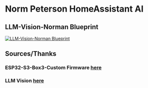 # Norm Peterson HomeAssistant AI
## LLM-Vision-Norman Blueprint
[![LLM-Vision-Norman Blueprint](https://community-assets.home-assistant.io/original/4X/1/a/1/1a129e306bc6a339cf8a2b9222553254a1909b6f.svg)](https://my.home-assistant.io/redirect/blueprint_import/?blueprint_url=https://raw.githubusercontent.com/MasterPhooey/ESP32-S3-Box3B-Norman-ESPHome/refs/heads/main/llm-vision-norman.yaml)



## Sources/Thanks
### ESP32-S3-Box3-Custom Firmware [here](<https://github.com/BigBobbas/ESP32-S3-Box3-Custom-ESPHome>)
### LLM Vision [here](<https://github.com/valentinfrlch/ha-llmvision>)
